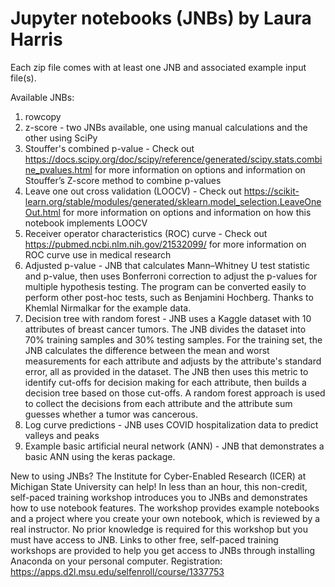 # Jupyter notebooks (JNBs) by Laura Harris
Each zip file comes with at least one JNB and associated example input file(s).

Available JNBs:
1) rowcopy
2) z-score - two JNBs available, one using manual calculations and the other using SciPy
3) Stouffer's combined p-value - Check out https://docs.scipy.org/doc/scipy/reference/generated/scipy.stats.combine_pvalues.html for more information on options and information on Stouffer’s Z-score method to combine p-values
5) Leave one out cross validation (LOOCV) - Check out https://scikit-learn.org/stable/modules/generated/sklearn.model_selection.LeaveOneOut.html for more information on options and information on how this notebook implements LOOCV
6) Receiver operator characteristics (ROC) curve - Check out https://pubmed.ncbi.nlm.nih.gov/21532099/ for more information on ROC curve use in medical research
7) Adjusted p-value - JNB that calculates Mann–Whitney U test statistic and p-value, then uses Bonferroni correction to adjust the p-values for multiple hypothesis testing. The program can be converted easily to perform other post-hoc tests, such as Benjamini Hochberg. Thanks to Khemlal Nirmalkar for the example data.
8) Decision tree with random forest - JNB uses a Kaggle dataset with 10 attributes of breast cancer tumors. The JNB divides the dataset into 70% training samples and 30% testing samples. For the training set, the JNB calculates the difference between the mean and worst measurements for each attribute and adjusts by the attribute's standard error, all as provided in the dataset. The JNB then uses this metric to identify cut-offs for decision making for each attribute, then builds a decision tree based on those cut-offs. A random forest approach is used to collect the decisions from each attribute and the attribute sum guesses whether a tumor was cancerous.
9) Log curve predictions - JNB uses COVID hospitalization data to predict valleys and peaks
10) Example basic artificial neural network (ANN) - JNB that demonstrates a basic ANN using the keras package.

New to using JNBs? The Institute for Cyber-Enabled Research (ICER) at Michigan State University can help! In less than an hour, this non-credit, self-paced training workshop introduces you to JNBs and demonstrates how to use notebook features. The workshop provides example notebooks and a project where you create your own notebook, which is reviewed by a real instructor. No prior knowledge is required for this workshop but you must have access to JNB. Links to other free, self-paced training workshops are provided to help you get access to JNBs through installing Anaconda on your personal computer. Registration: https://apps.d2l.msu.edu/selfenroll/course/1337753
